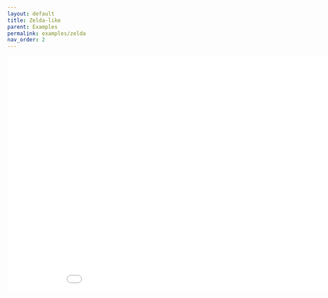 ```yaml
--- 
layout: default
title: Zelda-like
parent: Examples
permalink: examples/zelda
nav_order: 2
---
```


<iframe id="" src="Zelda-Build" name="" width="960" height="540" frameborder="0" marginheight="0" scrolling="no"></iframe>